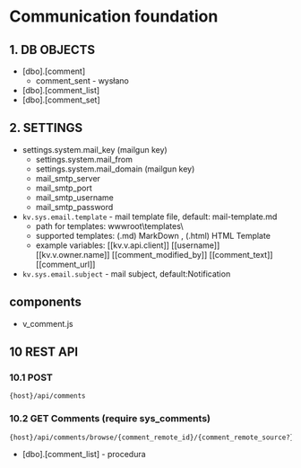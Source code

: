 # Communication foundation

## 1. DB OBJECTS


- [dbo].[comment]
  - comment_sent - wysłano
- [dbo].[comment_list] 
- [dbo].[comment_set]

## 2. SETTINGS


- settings.system.mail_key  (mailgun key)
  - settings.system.mail_from
  - settings.system.mail_domain  (mailgun key)
  - mail_smtp_server 
  - mail_smtp_port
  - mail_smtp_username
  - mail_smtp_password
- `kv.sys.email.template` - mail template file, default: mail-template.md
  - path for templates: wwwroot\templates\
  - supported templates: (.md) MarkDown  , (.html) HTML Template
  - example variables: [[kv.v.api.client]] [[username]] [[kv.v.owner.name]] [[comment_modified_by]] [[comment_text]] [[comment_url]]
- `kv.sys.email.subject` - mail subject, default:Notification  


## components

- v_comment.js

## 10 REST API

### 10.1 POST

```http
{host}/api/comments
```

### 10.2 GET Comments (require sys_comments)

```http
{host}/api/comments/browse/{comment_remote_id}/{comment_remote_source?}
```

- [dbo].[comment_list] - procedura 





